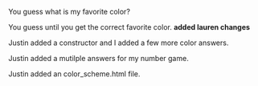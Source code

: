 You guess what is my favorite color?

You guess until you get the correct favorite color.
**added lauren changes**

Justin added a constructor and I added a few more color answers.

Justin added a mutilple answers for my number game.

Justin added an color_scheme.html file.
